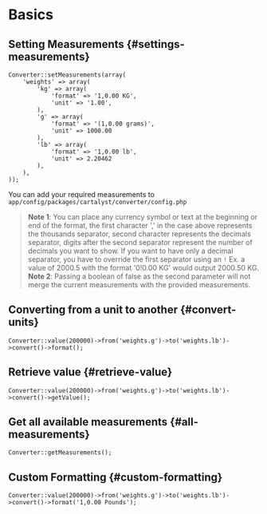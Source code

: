 # Basics

## Setting Measurements {#settings-measurements}

	Converter::setMeasurements(array(
		'weights' => array(
			'kg' => array(
				'format' => '1,0.00 KG',
				'unit' => '1.00',
			),
			'g' => array(
				'format' => '(1,0.00 grams)',
				'unit' => 1000.00
			),
			'lb' => array(
				'format' => '1,0.00 lb',
				'unit' => 2.20462
			),
		),
	));

You can add your required measurements to `app/config/packages/cartalyst/converter/config.php`

> **Note 1**: You can place any currency symbol or text at the beginning or end of the format, the first character ',' in the case above represents the thousands separator, second character represents the decimals separator, digits after the second separator represent the number of decimals you want to show.
If you want to have only a decimal separator, you have to override the first separator using an `!` Ex. a value of 2000.5 with the format '0!0.00 KG' would output 2000.50 KG.
**Note 2**: Passing a boolean of false as the second parameter will not merge the current measurements with the provided measurements.

## Converting from a unit to another {#convert-units}

	Converter::value(200000)->from('weights.g')->to('weights.lb')->convert()->format();

## Retrieve value {#retrieve-value}

	Converter::value(200000)->from('weights.g')->to('weights.lb')->convert()->getValue();

## Get all available measurements {#all-measurements}

	Converter::getMeasurements();

## Custom Formatting {#custom-formatting}

	Converter::value(200000)->from('weights.g')->to('weights.lb')->convert()->format('1,0.00 Pounds');
